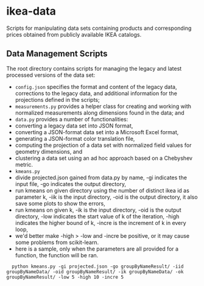 # ikea-data
Scripts for manipulating data sets containing products and corresponding prices obtained from publicly available IKEA catalogs.

## Data Management Scripts

The root directory contains scripts for managing the legacy and latest processed versions of the data set:
* `config.json` specifies the format and content of the legacy data, corrections to the legacy data, and additional information for the projections defined in the scripts;
* `measurements.py` provides a helper class for creating and working with normalized measurements along dimensions found in the data; and
* `data.py` provides a number of functionalities:
 * converting a legacy data set into JSON format,
 * converting a JSON-format data set into a Microsoft Excel format,
 * generating a JSON-format color translation file,
 * computing the projection of a data set with normalized field values for geometry dimensions, and
 * clustering a data set using an ad hoc approach based on a Chebyshev metric.
* `kmeans.py` 
 * divide projected.json gained from data.py by name, -gi indicates the input file, -go indicates the output directory,
 * run kmeans on given directory using the number of distinct ikea id as parameter k, -iik is the input directory, -oid is the output directory, it also save some plots to show the errors,
 * run kmeans on given k, -ik is the input directory, -oid is the output directory, -low indicates the start value of k of the iteration, -high indicates the higher bound of k, -incre is the increment of k in every loop,
 * we'd better make -high > -low and -incre be positive, or it may cause some problems from scikit-learn.
 * here is a sample, only when the parameters are all provided for a function, the function will be ran.
```  
  python kmeans.py -gi projected.json -go groupByNameResult/ -iid groupByNameData/ -oid groupByNameResult/ -ik groupByNameData/ -ok groupByNameResult/ -low 5 -high 10 -incre 5
```
